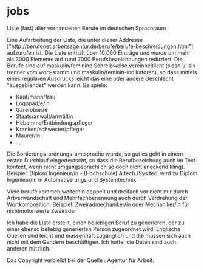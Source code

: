 # jobs
Liste (fast) aller vorhandenen Berufe im deutschen Sprachraum

Eine Aufarbeitung der Liste, die unter dieser Addresse ["http://berufenet.arbeitsagentur.de/berufe/berufe-beschreibungen.html"] aufzurufen ist.
Die Liste enthält über 10.000 Einträge und wurde um mehr als 3000 Elemente auf rund 7000 Berufsbezeichnungen reduziert. Die Berufe sind auf maskulin/feminine Schreibweise vereinheitlicht (slash '/' als trenner vom wort-stamm und maskulin/feminin-indikatoren), so dass mittels eines regulären Ausdrucks leicht das eine oder andere Geschlecht "ausgeblendet" werden kann. Beispiele:
* Kauf/mann/frau
* Logopäd/e/in
* Garerobier/e
* Staats/anwalt/anwältin
* Hebamme/Entbindungspfleger
* Kranken/schwester/pfleger
* Maurer/in
* ...

Die Sortierungs-ordnungs-amtsprache wurde, so gut es geht in einem ersten Durchlauf eingedeutscht, so dass die Berufbezeichung auch im Text-kontext, wenn nicht umgangssprachlich so doch nicht aneckend klingt.
Beispiel:
Diplom Ingenieur/in - (Hochschule) A.tech./Sys.tec. 
wird zu
Diplom Ingenieur/in in Automatiserungs und Systemtechnik

Viele berufe kommen weiterhin doppelt und dreifach vor nicht nur durch Artverwandschaft und Mehrfachbenennung
auch durch Verdrehung der Wortkomposition. Beispiel:
Zweiradmechaniker/in oder Mechaniker/in für nichtmotorisierte Zweiräder

Ich habe die Liste erstellt, einen beliebigen Beruf zu generieren, der zu einer ebenso beliebig generierten
Person zugeordnet wird.
Englische Quellen sind leicht und massenhaft zugänglich und die müssen sich auch nicht mit dem Gendern beschäftigen.
Ich hoffe, die Daten sind auch anderen nützlich.

Das Copyright verbleibt bei der Quelle : Agentur für Arbeit.
